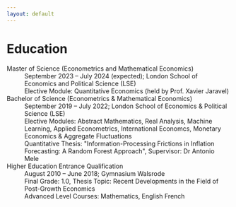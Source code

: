 ```yaml
---
layout: default
---
```


# Education

<dl>
   <dt>Master of Science (Econometrics and Mathematical Economics)</dt>
      <dd>September 2023 – July 2024 (expected); London School of Economics and Political Science (LSE)</dd>
      <dd>Elective Module: Quantitative Economics (held by Prof. Xavier Jaravel) </dd>
   <dt>Bachelor of Science (Econometrics & Mathematical Economics)</dt>
      <dd>September 2019 – July 2022; London School of Economics & Political Science (LSE) </dd>
      <dd>Elective Modules: Abstract Mathematics, Real Analysis, Machine Learning, Applied Econometrics, International Economcs, Monetary Economics & Aggregate Fluctuations</dd>
      <dd>Quantitative Thesis: "Information-Processing Frictions in Inflation Forecasting: A Random Forest Approach", Supervisor: Dr Antonio Mele</dd>
   <dt>Higher Education Entrance Qualification</dt>
      <dd>August 2010 – June 2018; Gymnasium Walsrode</dd>
      <dd>Final Grade: 1.0, Thesis Topic: Recent Developments in the Field of Post-Growth Economics</dd>
      <dd>Advanced Level Courses: Mathematics, English French </dd>
</dl>
